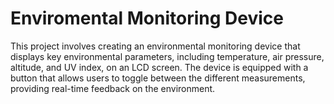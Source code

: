 # Enviromental Monitoring Device
This project involves creating an environmental monitoring device that displays key environmental parameters, including temperature, air pressure, altitude, and UV index, on an LCD screen. The device is equipped with a button that allows users to toggle between the different measurements, providing real-time feedback on the environment.
